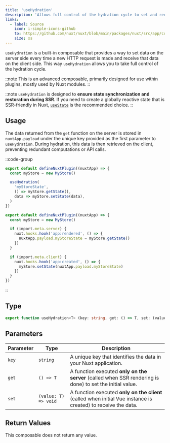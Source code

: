 ```yaml
---
title: 'useHydration'
description: 'Allows full control of the hydration cycle to set and receive data from the server.'
links:
  - label: Source
    icon: i-simple-icons-github
    to: https://github.com/nuxt/nuxt/blob/main/packages/nuxt/src/app/composables/hydrate.ts
    size: xs
---
```


`useHydration` is a built-in composable that provides a way to set data on the server side every time a new HTTP request is made and receive that data on the client side. This way `useHydration` allows you to take full control of the hydration cycle.

::note
This is an advanced composable, primarily designed for use within plugins, mostly used by Nuxt modules.
::

::note
`useHydration` is designed to **ensure state synchronization and restoration during SSR**. If you need to create a globally reactive state that is SSR-friendly in Nuxt, [`useState`](/docs/4.x/api/composables/use-state) is the recommended choice.
::

## Usage

The data returned from the `get` function on the server is stored in `nuxtApp.payload` under the unique key provided as the first parameter to `useHydration`. During hydration, this data is then retrieved on the client, preventing redundant computations or API calls.

::code-group

```ts [With useHydration]
export default defineNuxtPlugin((nuxtApp) => {
  const myStore = new MyStore()

  useHydration(
    'myStoreState',
    () => myStore.getState(),
    data => myStore.setState(data),
  )
})
```

```ts [Without useHydration]
export default defineNuxtPlugin((nuxtApp) => {
  const myStore = new MyStore()

  if (import.meta.server) {
    nuxt.hooks.hook('app:rendered', () => {
      nuxtApp.payload.myStoreState = myStore.getState()
    })
  }

  if (import.meta.client) {
    nuxt.hooks.hook('app:created', () => {
      myStore.setState(nuxtApp.payload.myStoreState)
    })
  }
})
```
::

## Type

```ts [Signature]
export function useHydration<T> (key: string, get: () => T, set: (value: T) => void): void
```

## Parameters

| Parameter | Type | Description |
| --- | --- | --- |
| `key` | `string` | A unique key that identifies the data in your Nuxt application. |
| `get` | `() => T` | A function executed **only on the server** (called when SSR rendering is done) to set the initial value. |
| `set` | `(value: T) => void` | A function executed **only on the client** (called when initial Vue instance is created) to receive the data. |

## Return Values

This composable does not return any value.
